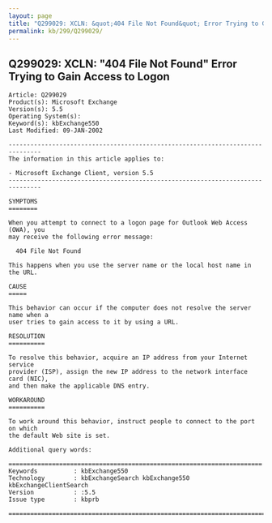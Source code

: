 ```yaml
---
layout: page
title: "Q299029: XCLN: &quot;404 File Not Found&quot; Error Trying to Gain Access to Logon"
permalink: kb/299/Q299029/
---
```


## Q299029: XCLN: &quot;404 File Not Found&quot; Error Trying to Gain Access to Logon

	Article: Q299029
	Product(s): Microsoft Exchange
	Version(s): 5.5
	Operating System(s): 
	Keyword(s): kbExchange550
	Last Modified: 09-JAN-2002
	
	-------------------------------------------------------------------------------
	The information in this article applies to:
	
	- Microsoft Exchange Client, version 5.5 
	-------------------------------------------------------------------------------
	
	SYMPTOMS
	========
	
	When you attempt to connect to a logon page for Outlook Web Access (OWA), you
	may receive the following error message:
	
	  404 File Not Found
	
	This happens when you use the server name or the local host name in the URL.
	
	CAUSE
	=====
	
	This behavior can occur if the computer does not resolve the server name when a
	user tries to gain access to it by using a URL.
	
	RESOLUTION
	==========
	
	To resolve this behavior, acquire an IP address from your Internet service
	provider (ISP), assign the new IP address to the network interface card (NIC),
	and then make the applicable DNS entry.
	
	WORKAROUND
	==========
	
	To work around this behavior, instruct people to connect to the port on which
	the default Web site is set.
	
	Additional query words:
	
	======================================================================
	Keywords          : kbExchange550 
	Technology        : kbExchangeSearch kbExchange550 kbExchangeClientSearch
	Version           : :5.5
	Issue type        : kbprb
	
	=============================================================================
	
